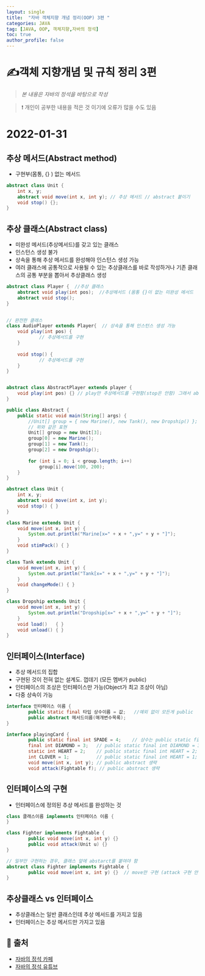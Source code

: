 ```yaml
---
layout: single
title:  "자바 객체지향 개념 정리(OOP) 3편 "
categories: JAVA 
tag: [JAVA, OOP, 객체지향,자바의 정석]
toc: true
author_profile: false
---
```


# ✍객체 지향개념 및 규칙 정리 3편

<!--Quote-->
> *본 내용은 자바의 정석을 바탕으로 작성*  

> ❗ 개인이 공부한 내용을 적은 것 이기에 오류가 많을 수도 있음 
# 2022-01-31

## 추상 메서드(Abstract method)

- 구현부(몸통, {} ) 없는 메서드
```java
abstract class Unit {
	int x, y;
	abstract void move(int x, int y); // 추상 메서드 // abstract 붙이기 
	void stop() {}; 
}
```

## 추상 클래스(Abstract class)

- 미완성 메서드(추상메서드)를 갖고 있는 클래스
- 인스턴스 생성 불가
- 상속을 통해 추상 메서드를 완성해야 인스턴스 생성 가능
- 여러 클래스에 공통적으로 사용될 수 있는 추상클래스를 바로 작성하거나 기존 클래스의 공통 부분을 뽑아서 추상클래스 생성

```java
abstract class Player {  //추상 클래스  
	abstract void play(int pos);  //추상메서드 (몸통 {}이 없는 미완성 메서드 
	abstract void stop();
}
	

// 완전한 클래스 
class AudioPlayer extends Player{  // 상속을 통해 인스턴스 생성 가능 
	void play(int pos) {
			// 추상메서드를 구현 
	}
	
	void stop() {
			// 추상메서드를 구현 
	}
}


abstract class AbstractPlayer extends player {
	void play(int pos) {} // play만 추상메서드를 구현함(stop은 안함) 그래서 abstract 사용 
}
```

```java
public class Abstract {
	public static void main(String[] args) {
        //Unit[] group = { new Marine(), new Tank(), new Dropship() };
        // 위와 같은 표현 
		Unit[] group = new Unit[3];
		group[0] = new Marine();
		group[1] = new Tank();
		group[2] = new Dropship();
		
		for (int i = 0; i < group.length; i++)
			group[i].move(100, 200);
	}
}

abstract class Unit {
	int x, y;
	abstract void move(int x, int y);
	void stop() { }
}

class Marine extends Unit {
	void move(int x, int y) {
		System.out.println("Marine[x=" + x + ",y=" + y + "]");
	}
	void stimPack() { }
}

class Tank extends Unit { 
	void move(int x, int y) {
		System.out.println("Tank[x=" + x + ",y=" + y + "]");
	}
	void changeMode() { }
}

class Dropship extends Unit { 
	void move(int x, int y) {
		System.out.println("Dropship[x=" + x + ",y=" + y + "]");
	}
	void load()   { }
	void unload() { }
}
```

## 인터페이스(Interface)

- 추상 메서드의 집합
- 구현된 것이 전혀 없는 설계도. 껍데기 (모든 멤버가 public)
- 인터페이스의 조상은 인터페이스만 가능(Object가 최고 조상이 아님)
- 다중 상속이 가능

```java
interface 인터페이스 이름 {
		public static final 타입 상수이름 = 값;   //예외 없이 모든게 public 
		public abstract 메서드이름(매개변수목록);
}

interface playingCard {
		public static final int SPADE = 4;    // 상수는 public static final 이다 (예외x, public만 쓰고 나머지는 생략 가능 )
		final int DIAMOND = 3;   // public static final int DIAMOND = 3 ;
		static int HEART = 2;    // public static final int HEART = 2;
		int CLOVER = 1;          // public static final int HEART = 1;
		void move(int x, int y); // public abstract 생략
		void attack(Fightable f); // public abstract 생략 
```

## 인터페이스의 구현

- 인터페이스에 정의된 추상 메서드를 완성하는 것

```java
class 클래스이름 implements 인터페이스 이름 {
}

class Fighter implements Fightable {
		public void move(int x, int y) {}
		public void attack(Unit u) {}
}

// 일부만 구현하는 경우, 클래스 앞에 abstarct를 붙여야 함
abstract class Fighter implements Fightable {
		public void move(int x, int y) {}  // move만 구현 (attack 구현 안함 그래서 abstract필수 )
}
```

## 추상클래스 vs 인터페이스

- 추상클래스는 일반 클래스인데 추상 메서드를 가지고 있음
- 인터페이스는 추상 메서드만 가지고 있음

## 📑 출처 

 - [자바의 정석 카페](https://cafe.naver.com/javachobostudy) 
 - [자바의 정석 유튜브](https://www.youtube.com/user/MasterNKS)